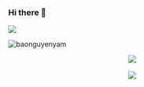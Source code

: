 ### Hi there 👋

![](https://komarev.com/ghpvc/?username=baonguyenyam&color=blue)

![baonguyenyam](https://github-readme-stats.vercel.app/api?username=baonguyenyam&show_icons=true&count_private=true&hide_border=true)


<div align="center">
<img src="https://komarev.com/ghpvc/?username=baonguyenyam&&style=flat-square" align="center" />
</div>

<br/>

<div align="center">
            <a href="https://www.buymeacoffee.com/baonguyenyam" target="_blank" style="display: inline-block;">
                <img
                    src="https://img.shields.io/badge/Donate-Buy%20Me%20A%20Coffee-orange.svg?style=flat-square" 
                    align="center"
                />
            </a></div>
<br />
